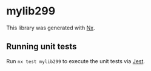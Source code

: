 # mylib299

This library was generated with [Nx](https://nx.dev).

## Running unit tests

Run `nx test mylib299` to execute the unit tests via [Jest](https://jestjs.io).
